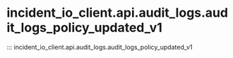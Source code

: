 # incident_io_client.api.audit_logs.audit_logs_policy_updated_v1

::: incident_io_client.api.audit_logs.audit_logs_policy_updated_v1